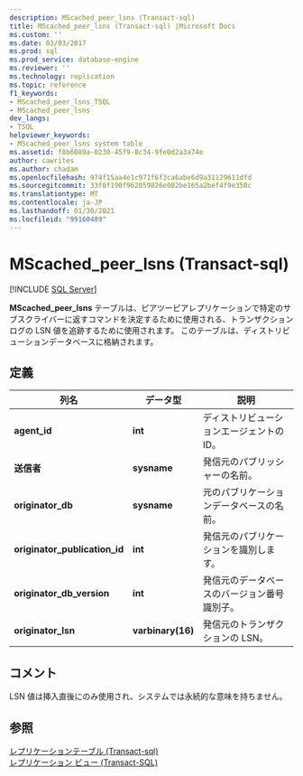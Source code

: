 ```yaml
---
description: MScached_peer_lsns (Transact-sql)
title: MScached_peer_lsns (Transact-sql) |Microsoft Docs
ms.custom: ''
ms.date: 03/03/2017
ms.prod: sql
ms.prod_service: database-engine
ms.reviewer: ''
ms.technology: replication
ms.topic: reference
f1_keywords:
- MScached_peer_lsns_TSQL
- MScached_peer_lsns
dev_langs:
- TSQL
helpviewer_keywords:
- MScached_peer_lsns system table
ms.assetid: f8b6089a-0230-45f9-8c34-9fe0d2a3a74e
author: cawrites
ms.author: chadam
ms.openlocfilehash: 974f15aa4e1c971f6f3ca6abe6d9a31129611dfd
ms.sourcegitcommit: 33f0f190f962059826e002be165a2bef4f9e350c
ms.translationtype: MT
ms.contentlocale: ja-JP
ms.lasthandoff: 01/30/2021
ms.locfileid: "99160489"
---
```

# <a name="mscached_peer_lsns-transact-sql"></a>MScached_peer_lsns (Transact-sql)
[!INCLUDE [SQL Server](../../includes/applies-to-version/sqlserver.md)]

  **MScached_peer_lsns** テーブルは、ピアツーピアレプリケーションで特定のサブスクライバーに返すコマンドを決定するために使用される、トランザクションログの LSN 値を追跡するために使用されます。 このテーブルは、ディストリビューションデータベースに格納されます。  
  
## <a name="definition"></a>定義  
  
|列名|データ型|説明|  
|-----------------|---------------|-----------------|  
|**agent_id**|**int**|ディストリビューションエージェントの ID。|  
|**送信者**|**sysname**|発信元のパブリッシャーの名前。|  
|**originator_db**|**sysname**|元のパブリケーションデータベースの名前。|  
|**originator_publication_id**|**int**|発信元のパブリケーションを識別します。|  
|**originator_db_version**|**int**|発信元のデータベースのバージョン番号識別子。|  
|**originator_lsn**|**varbinary(16)**|発信元のトランザクションの LSN。|  
  
## <a name="remarks"></a>コメント  
 LSN 値は挿入直後にのみ使用され、システムでは永続的な意味を持ちません。  
  
## <a name="see-also"></a>参照  
 [レプリケーションテーブル &#40;Transact-sql&#41;](../../relational-databases/system-tables/replication-tables-transact-sql.md)   
 [レプリケーション ビュー &#40;Transact-SQL&#41;](../../relational-databases/system-views/replication-views-transact-sql.md)  
  
  
